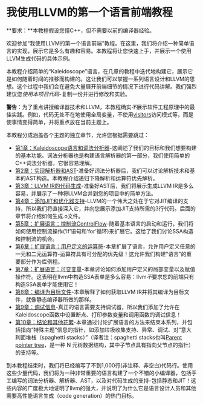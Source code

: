 # 我使用LLVM的第一个语言前端教程

**要求：**本教程假设您懂C++，但不需要以前的编译器经验。

欢迎参加“我使用LLVM的第一个语言前端”教程。在这里，我们将介绍一种简单语言的实现，展示它是多么有趣和容易。本教程将让您快速上手，并展示一个使用LLVM生成代码的具体示例。

本教程介绍简单的“Kaleidoscope”语言，在几章的教程中迭代地构建它，展示它是如何随着时间的推移而构建的。这让我们可以掌握一系列语言设计和LLVM的思想。这个过程中我们会在避免大量展开前端细节的情况下进行代码讲解。我们强烈建议您*使用本项目代码*-复制一份并进行修改和实验。

**警告**：为了重点讲授编译器技术和LLVM，本教程确实*不*展示软件工程原理中的最佳实践。例如，代码无处不在地使用全局变量，不使用[visitors](http://en.wikipedia.org/wiki/Visitor_pattern)访问模式等，而是使事情变得简单，并将重点放在当前主题上。

本教程分成涵盖各个主题的独立章节，允许您根据需要跳过：

- [第1章：Kaleidoscope语言和词法分析器](zh-LangImpl01.md)-这阐述了我们的目标和我们想要构建的基本功能。词法分析器也是构建语言解析器的第一部分，我们使用简单的C++词法分析器，它很容易理解。
- [第2章：实现解析器和AST](zh-LangImpl02.md)-准备好词法分析器后，我们可以讨论解析技术和基本的AST构造。本教程介绍递归下降解析和运算符优先解析。
- [第3章：LLVM IR的代码生成](zh-LangImpl03.md)-准备好AST后，我们将展示生成LLVM IR是多么容易，并展示了一种将LLVM合并到您的项目中的简单方法。
- [第4章：添加JIT和优化器支持](zh-LangImpl04.md)-LLVM的一个伟大之处在于它对JIT编译的支持，所以我们将直接深入它，并向您展示添加JIT支持所需的3行代码。后面的章节将介绍如何生成.o文件。
- [第5章：扩展语言：控制流ControlFlow](zh-LangImpl05.md)-随着基本语言的启动和运行，我们将如何使用控制流操作(‘if’语句和‘for’循环)来扩展它。这给了我们讨论SSA构造和控制流的机会。
- [第6章：扩展语言：用户定义的运算符](zh-LangImpl06.md)-本章扩展了语言，允许用户定义任意的一元和二元运算符-运算符具有可分配的优先级！这允许我们构建“语言”的重要部分作为库例程。
- [第7章：扩展语言：可变变量](zh-LangImpl07.md)-本章讨论如何添加用户定义的局部变量以及赋值操作符。这表明在llvm中构造SSA表单是多么容易：llvm*不*要求您的前端只有构造SSA表单才能使用它！
- [第8章：编译为目标文件](zh-LangImpl08.md)-本章解释了如何获取LLVM IR并将其编译为目标文件，就像静态编译器所做的那样。
- [第9章：调试信息](zh-LangImpl09.md)-真正的语言需要支持调试器，所以我们添加了允许在Kaleidoscope函数中设置断点、打印参数变量和调用函数的调试信息！
- [第10章：结论和其他花絮](zh-LangImpl10.md)-本章通过讨论扩展语言的方法来结束本系列，并包括指向“特殊主题”信息的指针，如添加垃圾收集支持、异常、调试、对“意大利面堆栈（spaghetti stacks）”（译者注：spaghetti stacks也叫[Parent pointer tree](https://en.wikipedia.org/wiki/Parent_pointer_tree#:~:text=The%20term%20spaghetti%20stack%20is,bindings%20and%20other%20environmental%20features.)，是一种 N 元树数据结构，其中子节点具有指向父节点的指针）的支持等。

到本教程结束时，我们将已经编写了不到1,000行(非注释、非空白)代码行。使用这些少量代码，我们将为一种非常重要的语言构建了一个不错的小编译器，包括手工编写的词法分析器、解析器、AST，以及对代码生成的支持-包括静态和JIT！这些内容的广度极大地证明了llvm的强大，并说明了为什么它是语言设计人员和其他需要高性能语言生成（code generation）的热门目标。
